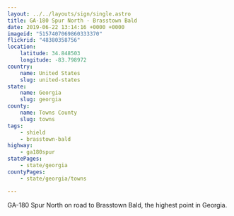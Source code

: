 ```yaml
---
layout: ../../layouts/sign/single.astro
title: GA-180 Spur North - Brasstown Bald
date: 2019-06-22 13:14:16 +0000 +0000
imageid: "5157407069860333370"
flickrid: "48380358756"
location:
    latitude: 34.848503
    longitude: -83.798972
country:
    name: United States
    slug: united-states
state:
    name: Georgia
    slug: georgia
county:
    name: Towns County
    slug: towns
tags:
    - shield
    - brasstown-bald
highway:
    - ga180spur
statePages:
    - state/georgia
countyPages:
    - state/georgia/towns

---
```

GA-180 Spur North on road to Brasstown Bald, the highest point in Georgia.